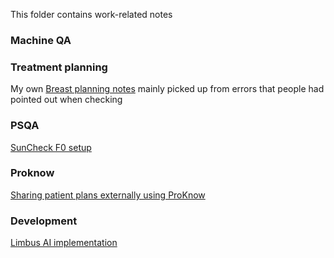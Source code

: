 This folder contains work-related notes

### Machine QA


### Treatment planning

My own [Breast planning notes](Breast%20planning%20notes.md) mainly picked up from errors that people had pointed out when checking

### PSQA

[SunCheck F0 setup](SunCheck%20F0%20setup.md)

### Proknow

[Sharing patient plans externally using ProKnow](Sharing%20patient%20plans%20externally%20using%20ProKnow.md)

### Development

[Limbus AI implementation](Limbus%20AI%20implementation.md)

